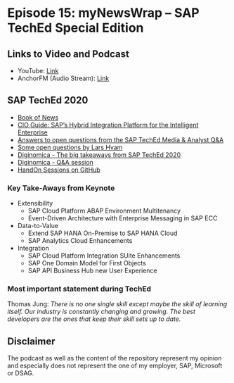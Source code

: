 # Episode 15: myNewsWrap – SAP TechEd Special Edition

## Links to Video and Podcast

* YouTube: [Link](https://youtu.be/jmif8ezI3TA) 
* AnchorFM (Audio Stream): [Link](https://anchor.fm/christian-lechner/episodes/myNewsWrap--SAP-and-Microsoft-SAP-TechEd-Special-Edition-Episode-15-enlkqd)

## SAP TechEd 2020

* [Book of News](https://sap.com/teched-news)
* [CIO Guide: SAP’s Hybrid Integration Platform for the Intelligent Enterprise](https://www.sap.com/documents/2018/06/de3238a0-077d-0010-87a3-c30de2ffd8ff.html)
* [Answers to open questions from the SAP TechEd Media & Analyst Q&A](https://blogs.sap.com/2020/12/10/answers-to-open-questions-from-the-sap-teched-media-analyst-qa/)
* [Some open questions by Lars Hvam](https://blogs.sap.com/2020/12/11/my-open-questions-from-sap-teched-2020/)
* [Diginomica - The big takeaways from SAP TechEd 2020](https://diginomica.com/big-takeaways-sap-teched-2020)
* [Diginomica - Q&A session](https://diginomica.com/qa-new-cloud-extension-developers-sap-teched-2020)
* [HandOn Sessions on GitHub](https://github.com/sap-samples)

### Key Take-Aways from Keynote

* Extensibility
  * SAP Cloud Platform ABAP Environment Multitenancy
  * Event-Driven Architecture with Enterprise Messaging in SAP ECC
* Data-to-Value
  * Extend SAP HANA On-Premise to SAP HANA Cloud
  * SAP Analytics Cloud Enhancements
* Integration
  * SAP Cloud Platform Integration SUite Enhancements
  * SAP One Domain Model for First Objects
  * SAP API Business Hub new User Experience

### Most important statement during TechEd

Thomas Jung: _There is no one single skill except maybe the skill of learning itself. Our industry is constantly changing and growing. The best developers are the ones that keep their skill sets up to date._

## Disclaimer

The podcast as well as the content of the repository represent my opinion and especially does not represent the one of my employer, SAP, Microsoft or DSAG.